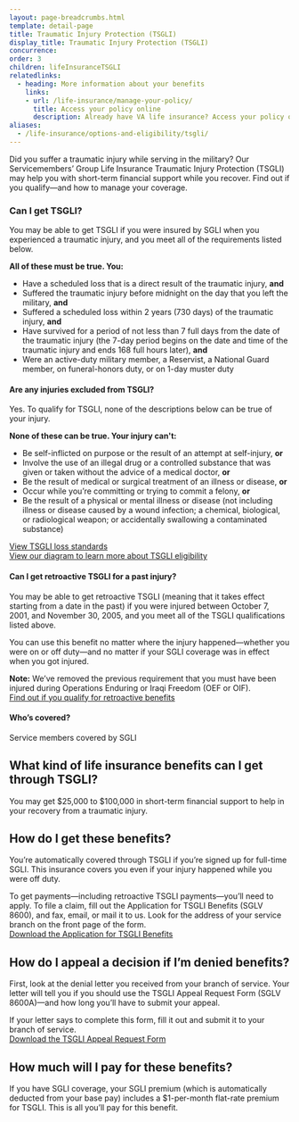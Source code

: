 ```yaml
---
layout: page-breadcrumbs.html
template: detail-page
title: Traumatic Injury Protection (TSGLI)
display_title: Traumatic Injury Protection (TSGLI)
concurrence: 
order: 3
children: lifeInsuranceTSGLI
relatedlinks:
  - heading: More information about your benefits
    links:
    - url: /life-insurance/manage-your-policy/
      title: Access your policy online
      description: Already have VA life insurance? Access your policy online.
aliases:
  - /life-insurance/options-and-eligibility/tsgli/
---
```


<div class="va-introtext">

Did you suffer a traumatic injury while serving in the military? Our Servicemembers’ Group Life Insurance Traumatic Injury Protection (TSGLI) may help you with short-term financial support while you recover. Find out if you qualify—and how to manage your coverage.

</div>

<div class="feature">

### Can I get TSGLI? 

You may be able to get TSGLI if you were insured by SGLI when you experienced a traumatic injury, and you meet all of the requirements listed below.

**All of these must be true. You:**

- Have a scheduled loss that is a direct result of the traumatic injury, **and**
- Suffered the traumatic injury before midnight on the day that you left the military, **and**
- Suffered a scheduled loss within 2 years (730 days) of the traumatic injury, **and**
- Have survived for a period of not less than 7 full days from the date of the traumatic injury (the 7-day period begins on the date and time of the traumatic injury and ends 168 full hours later), **and**
- Were an active-duty military member, a Reservist, a National Guard member, on funeral-honors duty, or on 1-day muster duty

#### Are any injuries excluded from TSGLI? 

Yes. To qualify for TSGLI, none of the descriptions below can be true of your injury.

**None of these can be true. Your injury can't:**

- Be self-inflicted on purpose or the result of an attempt at self-injury, **or**
- Involve the use of an illegal drug or a controlled substance that was given or taken without the advice of a medical doctor, **or**
- Be the result of medical or surgical treatment of an illness or disease, **or**
- Occur while you’re committing or trying to commit a felony, **or**
- Be the result of a physical or mental illness or disease (not including illness or disease caused by a wound infection; a chemical, biological, or radiological weapon; or accidentally swallowing a contaminated substance)

[View TSGLI loss standards](https://www.benefits.va.gov/insurance/tsgli_schedule_Schedule.asp) <br>
[View our diagram to learn more about TSGLI eligibility](https://benefits.va.gov/benefits/infographics/pdfs/TSGLI.pdf) 

#### Can I get retroactive TSGLI for a past injury?

You may be able to get retroactive TSGLI (meaning that it takes effect starting from a date in the past) if you were injured between October 7, 2001, and November 30, 2005, and you meet all of the TSGLI qualifications listed above.

You can use this benefit no matter where the injury happened—whether you were on or off duty—and no matter if your SGLI coverage was in effect when you got injured. 

**Note:** We’ve removed the previous requirement that you must have been injured during Operations Enduring or Iraqi Freedom (OEF or OIF). <br>
[Find out if you qualify for retroactive benefits](https://www.benefits.va.gov/insurance/tsgli-claim-questionnaire.asp) 


#### Who’s covered?

Service members covered by SGLI

</div>

## What kind of life insurance benefits can I get through TSGLI?

You may get $25,000 to $100,000 in short-term financial support to help in your recovery from a traumatic injury.

## How do I get these benefits?

You’re automatically covered through TSGLI if you’re signed up for full-time SGLI. This insurance covers you even if your injury happened while you were off duty.

To get payments—including retroactive TSGLI payments—you’ll need to apply. To file a claim, fill out the Application for TSGLI Benefits (SGLV 8600), and fax, email, or mail it to us. Look for the address of your service branch on the front page of the form.<br>
[Download the Application for TSGLI Benefits](https://www.benefits.va.gov/insurance/forms/SGLV-8600_ed2015-08.pdf)

## How do I appeal a decision if I’m denied benefits?

First, look at the denial letter you received from your branch of service. Your letter will tell you if you should use the TSGLI Appeal Request Form (SGLV 8600A)—and how long you’ll have to submit your appeal.

If your letter says to complete this form, fill it out and submit it to your branch of service.<br>
[Download the TSGLI Appeal Request Form](https://benefits.va.gov/INSURANCE/forms/SGLV_8600A_ed2017-01.pdf) 

## How much will I pay for these benefits? 

If you have SGLI coverage, your SGLI premium (which is automatically deducted from your base pay) includes a $1-per-month flat-rate premium for TSGLI. This is all you’ll pay for this benefit.




